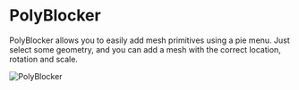 # PolyBlocker

PolyBlocker allows you to easily add mesh primitives using a pie menu. Just select some geometry, and you can add a mesh with the correct location, rotation and scale.

![PolyBlocker](https://user-images.githubusercontent.com/65575771/218004789-6bd9a394-9456-47fe-85de-1134a7dd159f.gif)
